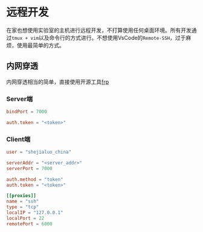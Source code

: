 # 远程开发

在家也想使用实验室的主机进行远程开发，不打算使用任何桌面环境。所有开发通过`tmux + vim`以及命令行的方式进行。不想使用VsCode的`Remote-SSH`，过于麻烦，使用最简单的方式。

## 内网穿透

内网穿透相当的简单，直接使用开源工具[frp](https://github.com/fatedier/frp)

### Server端

```toml
bindPort = 7000

auth.token = "<token>"
```

### Client端

```toml
user = "shejialuo_china"

serverAddr = "<server_addr>"
serverPort = 7000

auth.method = "token"
auth.token = "<token>"

[[proxies]]
name = "ssh"
type = "tcp"
localIP = "127.0.0.1"
localPort = 22
remotePort = 6000
```
